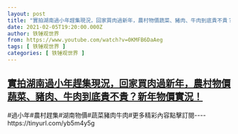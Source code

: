 ```yaml
---
layout: post
title: "實拍湖南過小年趕集現況，回家買肉過新年，農村物價蔬菜、豬肉、牛肉到底貴不貴？新年物價實況！"
date: 2021-02-05T19:20:00.000Z
author: 铁锤观世界
from: https://www.youtube.com/watch?v=0KMFB6DaAeg
tags: [ 铁锤观世界 ]
categories: [ 铁锤观世界 ]
---
```

<!--1612552800000-->
[實拍湖南過小年趕集現況，回家買肉過新年，農村物價蔬菜、豬肉、牛肉到底貴不貴？新年物價實況！](https://www.youtube.com/watch?v=0KMFB6DaAeg)
------

<div>
#過小年#農村趕集#湖南物價#蔬菜豬肉牛肉#更多精彩內容點擊訂閱----https://tinyurl.com/yb5m4y5g
</div>
